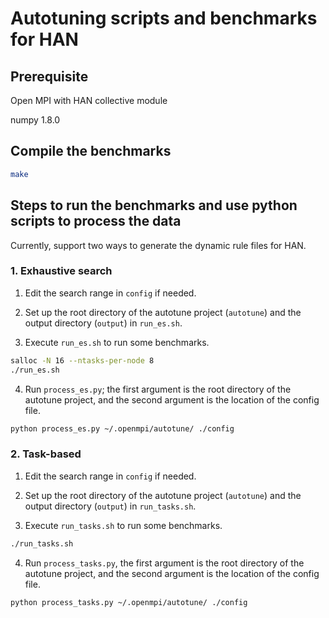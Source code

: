 # Autotuning scripts and benchmarks for HAN
## Prerequisite
Open MPI with HAN collective module

numpy 1.8.0

## Compile the benchmarks
```sh
make
```
    
## Steps to run the benchmarks and use python scripts to process the data
Currently, support two ways to generate the dynamic rule files for HAN.
### 1. Exhaustive search
1) Edit the search range in `config` if needed.

2) Set up the root directory of the autotune project (`autotune`) and the output directory (`output`) in `run_es.sh`.

3) Execute `run_es.sh` to run some benchmarks.
```sh
salloc -N 16 --ntasks-per-node 8
./run_es.sh
```
4) Run `process_es.py`; the first argument is the root directory of the autotune project, and the second argument is the location of the config file.
```sh
python process_es.py ~/.openmpi/autotune/ ./config
```

### 2. Task-based
1) Edit the search range in `config` if needed.

2) Set up the root directory of the autotune project (`autotune`) and the output directory (`output`) in `run_tasks.sh`.

3) Execute `run_tasks.sh` to run some benchmarks.
```sh
./run_tasks.sh
```
4) Run `process_tasks.py`, the first argument is the root directory of the autotune project, and the second argument is the location of the config file.
```sh
python process_tasks.py ~/.openmpi/autotune/ ./config
```
